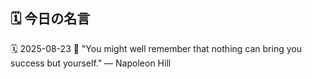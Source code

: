 ## 🗓️ 今日の名言

<!--START_SECTION:quote-->
🗓️ 2025-08-23
💬 "You might well remember that nothing can bring you success but yourself." — Napoleon Hill
<!--END_SECTION:quote-->

